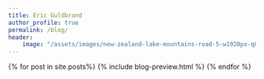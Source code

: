 ```yaml
---
title: Eric Guldbrand
author_profile: true
permalink: /blog/
header:
    image: "/assets/images/new-zealand-lake-mountains-road-5-w1920px-q80.jpg"
---
```


{% for post in site.posts%}
  {% include blog-preview.html %}
{% endfor %}
